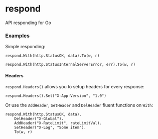 # respond
API responding for Go

### Examples

Simple responding:

```
respond.With(http.StatusOK, data).To(w, r)
```

```
respond.With(http.StatusInternalServerError, err).To(w, r)
```

#### Headers

`respond.Headers()` allows you to setup headers for every response:

```
respond.Headers().Set("X-App-Version", "1.0")
```

Or use the `AddHeader`, `SetHeader` and `DelHeader` fluent functions on `With`:

```
respond.With(http.StatusOK, data).
	DelHeader("X-Global").
	AddHeader("X-RateLimit", rateLimitVal).
	SetHeader("X-Log", "Some item").
	To(w, r)
```
